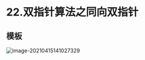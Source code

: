 # 22.双指针算法之同向双指针

## 模板

![image-20210415141027329](https://raw.githubusercontent.com/TWDH/Leetcode-From-Zero/pictures/img/image-20210415141027329.png)